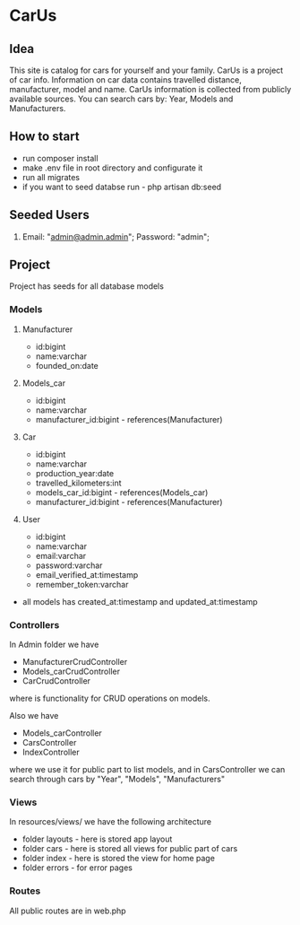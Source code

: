 # CarUs

## Idea
This site is catalog for cars for yourself and your family.
CarUs is a project of car info. Information on car data contains travelled distance, manufacturer, model and name. CarUs information is collected from publicly available sources. You can search cars by: Year, Models and Manufacturers.

## How to start
* run composer install
* make .env file in root directory and configurate it
* run all migrates
* if you want to seed databse run - php artisan db:seed

## Seeded Users
1. Email: "admin@admin.admin"; Password: "admin";

## Project
Project has seeds for all database models

### Models
1. Manufacturer
    * id:bigint
    * name:varchar
    * founded_on:date

2. Models_car
    * id:bigint
    * name:varchar
    * manufacturer_id:bigint - references(Manufacturer)

3. Car
    * id:bigint
    * name:varchar
    * production_year:date
    * travelled_kilometers:int
    * models_car_id:bigint - references(Models_car)
    * manufacturer_id:bigint - references(Manufacturer)

4. User
    * id:bigint
    * name:varchar
    * email:varchar
    * password:varchar
    * email_verified_at:timestamp
    * remember_token:varchar

* all models has created_at:timestamp and updated_at:timestamp

### Controllers
In Admin folder we have 
* ManufacturerCrudController
* Models_carCrudController 
* CarCrudController

where is functionality for CRUD operations on models.

Also we have
* Models_carController
* CarsController 
* IndexController

where we use it for public part to list models, and in CarsController we can search through cars by "Year",  "Models", "Manufacturers"

### Views
In resources/views/ we have the following architecture
* folder layouts - here is stored app layout
* folder cars - here is stored all views for public part of cars
* folder index - here is stored the view for home page
* folder errors - for error pages

### Routes
All public routes are in web.php
